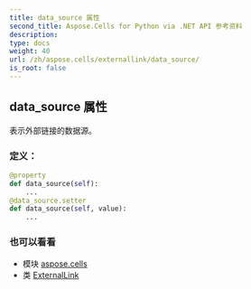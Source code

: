 ```yaml
---
title: data_source 属性
second_title: Aspose.Cells for Python via .NET API 参考资料
description:
type: docs
weight: 40
url: /zh/aspose.cells/externallink/data_source/
is_root: false
---
```

## data_source 属性

表示外部链接的数据源。
### 定义：
```python
@property
def data_source(self):
    ...
@data_source.setter
def data_source(self, value):
    ...
```

### 也可以看看
* 模块 [aspose.cells](../../)
* 类 [ExternalLink](/cells/python-net/zh/aspose.cells/externallink)
